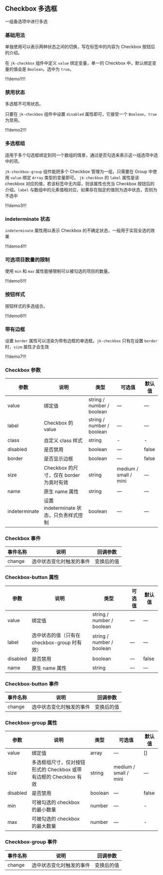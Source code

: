 ## Checkbox 多选框

一组备选项中进行多选

### 基础用法

单独使用可以表示两种状态之间的切换，写在标签中的内容为 Checkbox 按钮后的介绍。

在 `jk-checkbox` 组件中定义 `value` 绑定变量，单一的 Checkbox 中，默认绑定变量的值会是 `Boolean`，选中为 `true`。

!!!demo1!!!

### 禁用状态

多选框不可用状态。

只要在 `jk-checkbox` 组件中设置 `disabled` 属性即可，它接受一个 `Boolean`，`true` 为禁用。

!!!demo2!!!

### 多选框组

适用于多个勾选框绑定到同一个数组的情景，通过是否勾选来表示这一组选项中选中的项。

`jk-checkbox-group` 组件能把多个 Checkbox 管理为一组，只需要在 Group 中使用 `value` 绑定 `Array` 类型的变量即可。 `jk-checkbox` 的 `label` 属性是该 checkbox 对应的值，若该标签中无内容，则该属性也充当 Checkbox 按钮后的介绍。`label` 与数组中的元素值相对应，如果存在指定的值则为选中状态，否则为不选中

!!!demo3!!!

### indeterminate 状态

`indeterminate` 属性用以表示 Checkbox 的不确定状态，一般用于实现全选的效果

!!!demo4!!!

### 可选项目数量的限制

使用 `min` 和 `max` 属性能够限制可以被勾选的项目的数量。

!!!demo5!!!

### 按钮样式

按钮样式的多选组合。

!!!demo6!!!

### 带有边框

设置 `border` 属性可以渲染为带有边框的单选框。`jk-checkbox` 只有在设置 `border` 时，`size` 属性才会生效

!!!demo7!!!

### Checkbox 参数

| 参数          | 说明                                    | 类型                      | 可选值                | 默认值 |
| ------------- | --------------------------------------- | ------------------------- | --------------------- | ------ |
| value         | 绑定值                                  | string / number / boolean | —                     | —      |
| label         | Checkbox 的 value                       | string / number / boolean | —                     | —      |
| class         | 自定义 class 样式                       | string                    | -                     | -      |
| disabled      | 是否禁用                                | boolean                   | —                     | false  |
| border        | 是否显示边框                            | boolean                   | —                     | false  |
| size          | Checkbox 的尺寸，仅在 border 为真时有效 | string                    | medium / small / mini | —      |
| name          | 原生 name 属性                          | string                    | —                     | —      |
| indeterminate | 设置 indeterminate 状态，只负责样式控制 | boolean                   | —                     | —      |

### Checkbox 事件

| 事件名称 | 说明                     | 回调参数   |
| -------- | ------------------------ | ---------- |
| change   | 选中状态变化时触发的事件 | 变换后的值 |

### Checkbox-button 属性

| 参数     | 说明                                         | 类型                      | 可选值 | 默认值 |
| -------- | -------------------------------------------- | ------------------------- | ------ | ------ |
| value    | 绑定值                                       | string / number / boolean | —      | —      |
| label    | 选中状态的值（只有在 checkbox-group 时有效） | string / number / boolean | —      | —      |
| disabled | 是否禁用                                     | boolean                   | —      | false  |
| name     | 原生 name 属性                               | string                    | —      | —      |

### Checkbox-button 事件

| 事件名称 | 说明                     | 回调参数   |
| -------- | ------------------------ | ---------- |
| change   | 选中状态变化时触发的事件 | 变换后的值 |

### Checkbox-group 属性

| 参数     | 说明                                                             | 类型    | 可选值                | 默认值 |
| -------- | ---------------------------------------------------------------- | ------- | --------------------- | ------ |
| value    | 绑定值                                                           | array   | —                     | []     |
| size     | 多选框组尺寸，仅对按钮形式的 Checkbox 或带有边框的 Checkbox 有效 | string  | medium / small / mini | —      |
| disabled | 是否禁用                                                         | boolean | —                     | false  |
| min      | 可被勾选的 checkbox 的最小数量                                   | number  | —                     | -      |
| max      | 可被勾选的 checkbox 的最大数量                                   | number  | —                     | -      |

### Checkbox-group 事件

| 事件名称 | 说明                     | 回调参数   |
| -------- | ------------------------ | ---------- |
| change   | 选中状态变化时触发的事件 | 变换后的值 |
